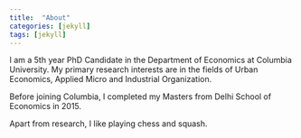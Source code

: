 ```yaml
---
title:  "About"
categories: [jekyll]
tags: [jekyll]
---
```

I am a 5th year PhD Candidate in the Department of Economics at Columbia University. My primary research interests are in the fields of Urban Economics, Applied Micro and Industrial Organization.

Before joining Columbia, I completed my Masters from Delhi School of Economics in 2015.

Apart from research, I like playing chess and squash.

